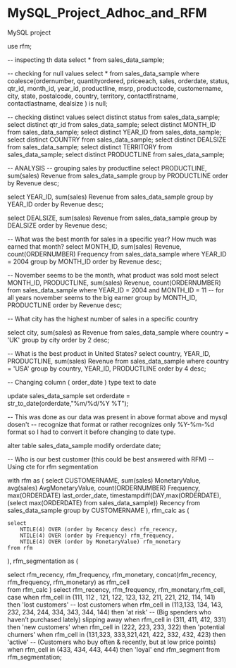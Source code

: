 # MySQL_Project_Adhoc_and_RFM
MySQL project 


use rfm;

-- inspecting th data
select * from sales_data_sample;

-- checking for null values
select * from sales_data_sample 
where coalesce(ordernumber, quantityordered, priceeach,
				sales, orderdate, status, qtr_id, month_id,
                year_id, productline, msrp, productcode,
                customername, city, state, postalcode, 
                country, territory, contactfirstname, 
                contactlastname, dealsize
                )
is null;

-- checking distinct values
select distinct status from sales_data_sample;
select distinct qtr_id from sales_data_sample;
select distinct MONTH_ID from sales_data_sample;
select distinct YEAR_ID from sales_data_sample;
select distinct COUNTRY from sales_data_sample;
select distinct DEALSIZE from sales_data_sample;
select distinct TERRITORY from sales_data_sample;
select distinct PRODUCTLINE from sales_data_sample;

-- ANALYSIS 
-- grouping sales by productline
select PRODUCTLINE, sum(sales) Revenue
from sales_data_sample
group by PRODUCTLINE
order by Revenue desc;


select YEAR_ID, sum(sales) Revenue
from sales_data_sample
group by YEAR_ID
order by Revenue desc;

select  DEALSIZE,  sum(sales) Revenue
from sales_data_sample
group by  DEALSIZE
order by Revenue desc;


-- What was the best month for sales in a specific year? How much was earned that month? 
select  MONTH_ID, sum(sales) Revenue, count(ORDERNUMBER) Frequency
from sales_data_sample
where YEAR_ID = 2004 
group by  MONTH_ID
order by Revenue desc;


-- November seems to be the month, what product was sold most
select  MONTH_ID, PRODUCTLINE, sum(sales) Revenue, count(ORDERNUMBER)
from sales_data_sample
where YEAR_ID = 2004 and MONTH_ID = 11 -- for all years november seems to the big earner
group by  MONTH_ID, PRODUCTLINE
order by Revenue desc;


-- What city has the highest number of sales in a specific country

select city, sum(sales) as Revenue
from sales_data_sample
where country = 'UK'
group by city
order by 2 desc;


-- What is the best product in United States?
select country, YEAR_ID, PRODUCTLINE, sum(sales) Revenue
from sales_data_sample
where country = 'USA'
group by  country, YEAR_ID, PRODUCTLINE
order by 4 desc;


-- Changing column ( order_date ) type text to date

update sales_data_sample
set orderdate = str_to_date(orderdate,"%m/%d/%Y %T");

-- This was done as our data was present in above format above and mysql dosen't 
-- recognize that format or rather recognizes only %Y-%m-%d format so I had to convert it before changing to date type.

alter table sales_data_sample
modify orderdate date;


-- Who is our best customer (this could be best answered with RFM)
-- Using cte for rfm segmentation

with rfm as 
(
	select 
		CUSTOMERNAME, 
		sum(sales) MonetaryValue,
		avg(sales) AvgMonetaryValue,
		count(ORDERNUMBER) Frequency,
		max(ORDERDATE) last_order_date,
		timestampdiff(DAY,max(ORDERDATE), (select max(ORDERDATE) from sales_data_sample)) Recency
	from sales_data_sample
	group by CUSTOMERNAME
),
rfm_calc as
(

	select
        NTILE(4) OVER (order by Recency desc) rfm_recency,
		NTILE(4) OVER (order by Frequency) rfm_frequency,
		NTILE(4) OVER (order by MonetaryValue) rfm_monetary
	from rfm 
),
rfm_segmentation as
(

select
    rfm_recency, rfm_frequency, rfm_monetary,
    concat(rfm_recency, rfm_frequency, rfm_monetary) as rfm_cell    
from rfm_calc
)
select 
	rfm_recency, rfm_frequency, rfm_monetary,rfm_cell,
	case 
		when rfm_cell in (111, 112 , 121, 122, 123, 132, 211, 221, 212, 114, 141) then 'lost customers'  -- lost customers
		when rfm_cell in (113,133, 134, 143, 232, 234, 244, 334, 343, 344, 144) then 'at risk' -- (Big spenders who haven’t purchased lately) slipping away
		when rfm_cell in (311, 411, 412, 331) then 'new customers'
		when rfm_cell in (222, 223, 233, 322) then 'potential churners'
		when rfm_cell in (131,323, 333,321,421, 422, 332, 432, 423) then 'active' -- (Customers who buy often & recently, but at low price points)
		when rfm_cell in (433, 434, 443, 444) then 'loyal'
	end rfm_segment
from rfm_segmentation;



